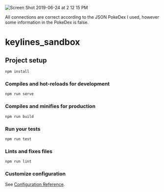 ![Screen Shot 2019-06-24 at 2 12 15 PM](https://user-images.githubusercontent.com/24390579/60050312-9112e300-968d-11e9-9b34-1d59b18f0608.png)

All connections are correct according to the JSON PokeDex I used, however some information in the PokeDex is false. 

# keylines_sandbox

## Project setup
```
npm install
```

### Compiles and hot-reloads for development
```
npm run serve
```

### Compiles and minifies for production
```
npm run build
```

### Run your tests
```
npm run test
```

### Lints and fixes files
```
npm run lint
```

### Customize configuration
See [Configuration Reference](https://cli.vuejs.org/config/).
